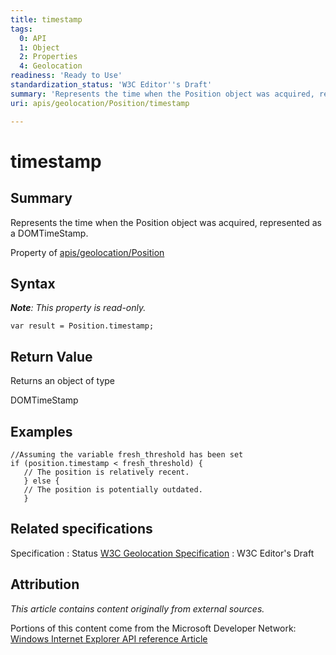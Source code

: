```yaml
---
title: timestamp
tags:
  0: API
  1: Object
  2: Properties
  4: Geolocation
readiness: 'Ready to Use'
standardization_status: 'W3C Editor''s Draft'
summary: 'Represents the time when the Position object was acquired, represented as a DOMTimeStamp.'
uri: apis/geolocation/Position/timestamp

---
```

# timestamp

## Summary

Represents the time when the Position object was acquired, represented as a DOMTimeStamp.

<span data-meta="applies_to" data-type="key">Property of <span data-type="value">[apis/geolocation/Position](/apis/geolocation/Position)</span></span>

## Syntax

***Note**: This property is read-only.*

``` {.js}
var result = Position.timestamp;
```

## Return Value

<span data-meta="return" data-type="key">Returns an object of type <span data-type="value"></span></span>

DOMTimeStamp

## Examples

``` {.js}
//Assuming the variable fresh_threshold has been set
if (position.timestamp < fresh_threshold) {
   // The position is relatively recent.
   } else {
   // The position is potentially outdated.
   }
```

## Related specifications

Specification
:   Status
[W3C Geolocation Specification](http://dev.w3.org/geo/api/spec-source.html)
:   W3C Editor's Draft

## Attribution

*This article contains content originally from external sources.*

Portions of this content come from the Microsoft Developer Network: [Windows Internet Explorer API reference Article](http://msdn.microsoft.com/en-us/library/ie/hh828809%28v=vs.85%29.aspx)

